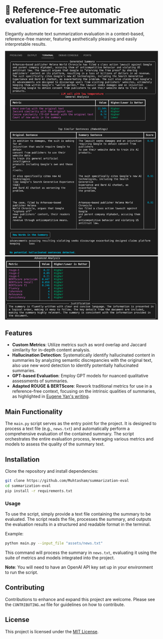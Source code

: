 
# 📝 Reference-Free automatic evaluation for text summarization

Elegantly automate text summarization evaluation in a context-based, reference-free manner, featuring aesthetically pleasing and easily interpretable results.

![Demo 1](assets/demo1.png)
![Demo 2](assets/demo2.png)

## Features

- **Custom Metrics**: Utilize metrics such as word overlap and Jaccard similarity for in-depth content analysis.
- **Hallucination Detection**: Systematically identify hallucinated content in summaries by analyzing semantic discrepancies with the original text, also use new word detection to identify potentially hallucinated summaries.
- **GPT-based Evaluation**: Employ GPT models for nuanced qualitative assessments of summaries.
- **Adapted ROUGE & BERTScore**: Rework traditional metrics for use in a reference-free context, focusing on the intrinsic qualities of summaries, as highlighted in [Eugene Yan's writing](https://eugeneyan.com/writing/abstractive/).

## Main Functionality

The `main.py` script serves as the entry point for the project. It is designed to process a text file (e.g., `news.txt`) and automatically perform a comprehensive evaluation of the contained summary. The script orchestrates the entire evaluation process, leveraging various metrics and models to assess the quality of the summary text.

## Installation

Clone the repository and install dependencies:

```bash
git clone https://github.com/Muhtasham/summarization-eval
cd summarization-eval
pip install -r requirements.txt
```

### Usage

To use the script, simply provide a text file containing the summary to be evaluated. The script reads the file, processes the summary, and outputs the evaluation results in a structured and readable format in the terminal.

Example:

```bash
python main.py --input_file "assets/news.txt"
```

This command will process the summary in `news.txt`, evaluating it using the suite of metrics and models integrated into the project.

**Note**: You will need to have an OpenAI API key set up in your environment to run the script.

## Contributing

Contributions to enhance and expand this project are welcome. Please see the `CONTRIBUTING.md` file for guidelines on how to contribute.

## License

This project is licensed under the [MIT License](LICENSE).
